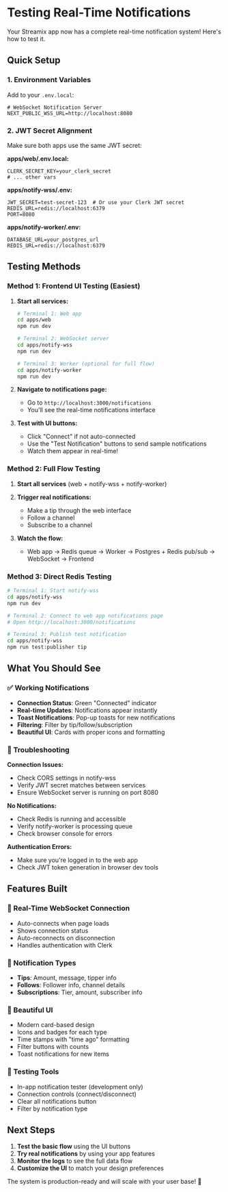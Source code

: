 # Testing Real-Time Notifications

Your Streamix app now has a complete real-time notification system! Here's how to test it.

## Quick Setup

### 1. Environment Variables

Add to your `.env.local`:
```env
# WebSocket Notification Server
NEXT_PUBLIC_WSS_URL=http://localhost:8080
```

### 2. JWT Secret Alignment

Make sure both apps use the same JWT secret:

**apps/web/.env.local:**
```env
CLERK_SECRET_KEY=your_clerk_secret
# ... other vars
```

**apps/notify-wss/.env:**
```env
JWT_SECRET=test-secret-123  # Or use your Clerk JWT secret
REDIS_URL=redis://localhost:6379
PORT=8080
```

**apps/notify-worker/.env:**
```env
DATABASE_URL=your_postgres_url
REDIS_URL=redis://localhost:6379
```

## Testing Methods

### Method 1: Frontend UI Testing (Easiest)

1. **Start all services:**
   ```bash
   # Terminal 1: Web app
   cd apps/web
   npm run dev

   # Terminal 2: WebSocket server
   cd apps/notify-wss
   npm run dev

   # Terminal 3: Worker (optional for full flow)
   cd apps/notify-worker
   npm run dev
   ```

2. **Navigate to notifications page:**
   - Go to `http://localhost:3000/notifications`
   - You'll see the real-time notifications interface

3. **Test with UI buttons:**
   - Click "Connect" if not auto-connected
   - Use the "Test Notification" buttons to send sample notifications
   - Watch them appear in real-time!

### Method 2: Full Flow Testing

1. **Start all services** (web + notify-wss + notify-worker)

2. **Trigger real notifications:**
   - Make a tip through the web interface
   - Follow a channel
   - Subscribe to a channel

3. **Watch the flow:**
   - Web app → Redis queue → Worker → Postgres + Redis pub/sub → WebSocket → Frontend

### Method 3: Direct Redis Testing

```bash
# Terminal 1: Start notify-wss
cd apps/notify-wss
npm run dev

# Terminal 2: Connect to web app notifications page
# Open http://localhost:3000/notifications

# Terminal 3: Publish test notification
cd apps/notify-wss
npm run test:publisher tip
```

## What You Should See

### ✅ Working Notifications
- **Connection Status**: Green "Connected" indicator
- **Real-time Updates**: Notifications appear instantly
- **Toast Notifications**: Pop-up toasts for new notifications
- **Filtering**: Filter by tip/follow/subscription
- **Beautiful UI**: Cards with proper icons and formatting

### 🔧 Troubleshooting

**Connection Issues:**
- Check CORS settings in notify-wss
- Verify JWT secret matches between services
- Ensure WebSocket server is running on port 8080

**No Notifications:**
- Check Redis is running and accessible
- Verify notify-worker is processing queue
- Check browser console for errors

**Authentication Errors:**
- Make sure you're logged in to the web app
- Check JWT token generation in browser dev tools

## Features Built

### 🎯 Real-Time WebSocket Connection
- Auto-connects when page loads
- Shows connection status
- Auto-reconnects on disconnection
- Handles authentication with Clerk

### 🔔 Notification Types
- **Tips**: Amount, message, tipper info
- **Follows**: Follower info, channel details  
- **Subscriptions**: Tier, amount, subscriber info

### 🎨 Beautiful UI
- Modern card-based design
- Icons and badges for each type
- Time stamps with "time ago" formatting
- Filter buttons with counts
- Toast notifications for new items

### 🧪 Testing Tools
- In-app notification tester (development only)
- Connection controls (connect/disconnect)
- Clear all notifications button
- Filter by notification type

## Next Steps

1. **Test the basic flow** using the UI buttons
2. **Try real notifications** by using your app features
3. **Monitor the logs** to see the full data flow
4. **Customize the UI** to match your design preferences

The system is production-ready and will scale with your user base! 🚀
